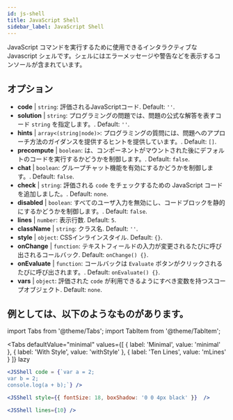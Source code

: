 ```yaml
---
id: js-shell
title: JavaScript Shell
sidebar_label: JavaScript Shell
---
```


JavaScript コマンドを実行するために使用できるインタラクティブな Javascript シェルです。シェルにはエラーメッセージや警告などを表示するコンソールが含まれています。

## オプション

* __code__ | `string`: 評価されるJavaScriptコード. Default: `''`.
* __solution__ | `string`: プログラミングの問題では、問題の公式な解答を表すコード `string` を指定します。. Default: `''`.
* __hints__ | `array<(string|node)>`: プログラミングの質問には、問題へのアプローチ方法のガイダンスを提供するヒントを提供しています。. Default: `[]`.
* __precompute__ | `boolean`: は、コンポーネントがマウントされた後にデフォルトのコードを実行するかどうかを制御します。. Default: `false`.
* __chat__ | `boolean`: グループチャット機能を有効にするかどうかを制御します。. Default: `false`.
* __check__ | `string`: 評価される `code` をチェックするための JavaScript コードを追加しました。. Default: `none`.
* __disabled__ | `boolean`: すべてのユーザ入力を無効にし、コードブロックを静的にするかどうかを制御します。. Default: `false`.
* __lines__ | `number`: 表示行数. Default: `5`.
* __className__ | `string`: クラス名. Default: `''`.
* __style__ | `object`: CSSインラインスタイル. Default: `{}`.
* __onChange__ | `function`: テキストフィールドの入力が変更されるたびに呼び出されるコールバック. Default: `onChange() {}`.
* __onEvaluate__ | `function`: コールバックは `Evaluate` ボタンがクリックされるたびに呼び出されます。. Default: `onEvaluate() {}`.
* __vars__ | `object`: 評価された `code` が利用できるようにすべき変数を持つスコープオブジェクト. Default: `none`.


## 例としては、以下のようなものがあります。

import Tabs from '@theme/Tabs';
import TabItem from '@theme/TabItem';

<Tabs
    defaultValue="minimal"
    values={[
        { label: 'Minimal', value: 'minimal' },
        { label: 'With Style', value: 'withStyle' },
        { label: 'Ten Lines', value: 'mLines' }
    ]}
    lazy
>

<TabItem value="minimal">

```jsx live
<JSShell code = {`var a = 2; 
var b = 2;
console.log(a + b);`} />
```

</TabItem>

<TabItem value="withStyle">

```jsx live
<JSShell style={{ fontSize: 18, boxShadow: '0 0 4px black' }}  />
```

</TabItem>

<TabItem value="mLines">

```jsx live
<JSShell lines={10} />
```

</TabItem>

</Tabs>




